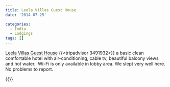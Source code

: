 ```yaml
---
title: Leela Villas Guest House
date: '2014-07-25'

categories:
  - India
  - Lodgings
tags: []
---
```


[Leela Villas Guest House](https://www.agoda.com/en-in/leela-villas-hotel-jodhpur/hotel/jodhpur-in.html?cid=1649959 "Agoda: Leela Villas Guest House") {{<tripadvisor 3491932>}} a basic clean comfortable hotel with air-conditioning, cable tv, beautiful balcony views and hot water.  Wi-Fi is only available in lobby area. We slept very well here. No problems to report.

{{<place ChIJXaKZev-MQTkRfUOmoUTILlw>}}


<!-- [Leela Villas Guest House](https://www.agoda.com/en-in/leela-villas-hotel-jodhpur/hotel/jodhpur-in.html?cid=1649959 "Agoda: Leela Villas Guest House") cost about ₹1200 per night on [Agoda](https://www.agoda.com/en-in/leela-villas-hotel-jodhpur/hotel/jodhpur-in.html?cid=1649959 "Agoda: Leela Villas Guest House") -->
